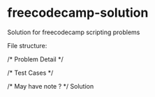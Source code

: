# freecodecamp-solution
Solution for freecodecamp scripting problems

File structure:

/*
Problem Detail
*/

/*
Test Cases
*/

/*
May have note ?
*/
Solution
